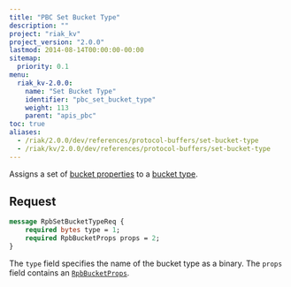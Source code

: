 ```yaml
---
title: "PBC Set Bucket Type"
description: ""
project: "riak_kv"
project_version: "2.0.0"
lastmod: 2014-08-14T00:00:00-00:00
sitemap:
  priority: 0.1
menu:
  riak_kv-2.0.0:
    name: "Set Bucket Type"
    identifier: "pbc_set_bucket_type"
    weight: 113
    parent: "apis_pbc"
toc: true
aliases:
  - /riak/2.0.0/dev/references/protocol-buffers/set-bucket-type
  - /riak/kv/2.0.0/dev/references/protocol-buffers/set-bucket-type
---
```


Assigns a set of [bucket properties]({{<baseurl>}}riak/kv/2.0.0/developing/api/protocol-buffers/set-bucket-props) to a
[bucket type]({{<baseurl>}}riak/kv/2.0.0/developing/usage/bucket-types).

## Request

```protobuf
message RpbSetBucketTypeReq {
    required bytes type = 1;
    required RpbBucketProps props = 2;
}
```

The `type` field specifies the name of the bucket type as a binary. The
`props` field contains an [`RpbBucketProps`]({{<baseurl>}}riak/kv/2.0.0/developing/api/protocol-buffers/get-bucket-props).
